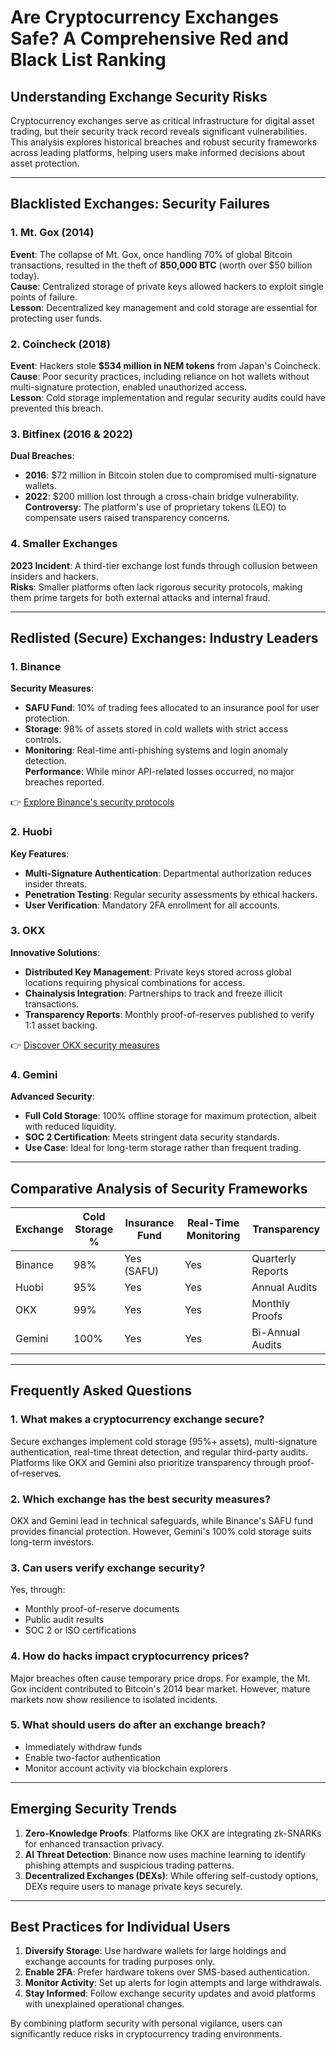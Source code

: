 # Are Cryptocurrency Exchanges Safe? A Comprehensive Red and Black List Ranking  

## Understanding Exchange Security Risks  

Cryptocurrency exchanges serve as critical infrastructure for digital asset trading, but their security track record reveals significant vulnerabilities. This analysis explores historical breaches and robust security frameworks across leading platforms, helping users make informed decisions about asset protection.  

---

## Blacklisted Exchanges: Security Failures  

### 1. Mt. Gox (2014)  
**Event**: The collapse of Mt. Gox, once handling 70% of global Bitcoin transactions, resulted in the theft of **850,000 BTC** (worth over $50 billion today).  
**Cause**: Centralized storage of private keys allowed hackers to exploit single points of failure.  
**Lesson**: Decentralized key management and cold storage are essential for protecting user funds.  

### 2. Coincheck (2018)  
**Event**: Hackers stole **$534 million in NEM tokens** from Japan's Coincheck.  
**Cause**: Poor security practices, including reliance on hot wallets without multi-signature protection, enabled unauthorized access.  
**Lesson**: Cold storage implementation and regular security audits could have prevented this breach.  

### 3. Bitfinex (2016 & 2022)  
**Dual Breaches**:  
- **2016**: $72 million in Bitcoin stolen due to compromised multi-signature wallets.  
- **2022**: $200 million lost through a cross-chain bridge vulnerability.  
**Controversy**: The platform's use of proprietary tokens (LEO) to compensate users raised transparency concerns.  

### 4. Smaller Exchanges  
**2023 Incident**: A third-tier exchange lost funds through collusion between insiders and hackers.  
**Risks**: Smaller platforms often lack rigorous security protocols, making them prime targets for both external attacks and internal fraud.  

---

## Redlisted (Secure) Exchanges: Industry Leaders  

### 1. Binance  
**Security Measures**:  
- **SAFU Fund**: 10% of trading fees allocated to an insurance pool for user protection.  
- **Storage**: 98% of assets stored in cold wallets with strict access controls.  
- **Monitoring**: Real-time anti-phishing systems and login anomaly detection.  
**Performance**: While minor API-related losses occurred, no major breaches reported.  

👉 [Explore Binance's security protocols](https://bit.ly/okx-bonus)  

### 2. Huobi  
**Key Features**:  
- **Multi-Signature Authentication**: Departmental authorization reduces insider threats.  
- **Penetration Testing**: Regular security assessments by ethical hackers.  
- **User Verification**: Mandatory 2FA enrollment for all accounts.  

### 3. OKX  
**Innovative Solutions**:  
- **Distributed Key Management**: Private keys stored across global locations requiring physical combinations for access.  
- **Chainalysis Integration**: Partnerships to track and freeze illicit transactions.  
- **Transparency Reports**: Monthly proof-of-reserves published to verify 1:1 asset backing.  

👉 [Discover OKX security measures](https://bit.ly/okx-bonus)  

### 4. Gemini  
**Advanced Security**:  
- **Full Cold Storage**: 100% offline storage for maximum protection, albeit with reduced liquidity.  
- **SOC 2 Certification**: Meets stringent data security standards.  
- **Use Case**: Ideal for long-term storage rather than frequent trading.  

---

## Comparative Analysis of Security Frameworks  

| Exchange | Cold Storage % | Insurance Fund | Real-Time Monitoring | Transparency |
|---------|----------------|----------------|----------------------|--------------|
| Binance | 98%            | Yes (SAFU)     | Yes                  | Quarterly Reports |
| Huobi   | 95%            | Yes            | Yes                  | Annual Audits |
| OKX     | 99%            | Yes            | Yes                  | Monthly Proofs |
| Gemini  | 100%           | Yes            | Yes                  | Bi-Annual Audits |

---

## Frequently Asked Questions  

### 1. What makes a cryptocurrency exchange secure?  
Secure exchanges implement cold storage (95%+ assets), multi-signature authentication, real-time threat detection, and regular third-party audits. Platforms like OKX and Gemini also prioritize transparency through proof-of-reserves.  

### 2. Which exchange has the best security measures?  
OKX and Gemini lead in technical safeguards, while Binance's SAFU fund provides financial protection. However, Gemini's 100% cold storage suits long-term investors.  

### 3. Can users verify exchange security?  
Yes, through:  
- Monthly proof-of-reserve documents  
- Public audit results  
- SOC 2 or ISO certifications  

### 4. How do hacks impact cryptocurrency prices?  
Major breaches often cause temporary price drops. For example, the Mt. Gox incident contributed to Bitcoin's 2014 bear market. However, mature markets now show resilience to isolated incidents.  

### 5. What should users do after an exchange breach?  
- Immediately withdraw funds  
- Enable two-factor authentication  
- Monitor account activity via blockchain explorers  

---

## Emerging Security Trends  

1. **Zero-Knowledge Proofs**: Platforms like OKX are integrating zk-SNARKs for enhanced transaction privacy.  
2. **AI Threat Detection**: Binance now uses machine learning to identify phishing attempts and suspicious trading patterns.  
3. **Decentralized Exchanges (DEXs)**: While offering self-custody options, DEXs require users to manage private keys securely.  

---

## Best Practices for Individual Users  

1. **Diversify Storage**: Use hardware wallets for large holdings and exchange accounts for trading purposes only.  
2. **Enable 2FA**: Prefer hardware tokens over SMS-based authentication.  
3. **Monitor Activity**: Set up alerts for login attempts and large withdrawals.  
4. **Stay Informed**: Follow exchange security updates and avoid platforms with unexplained operational changes.  

By combining platform security with personal vigilance, users can significantly reduce risks in cryptocurrency trading environments.